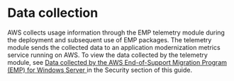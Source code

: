 # Data collection<a name="emp-data"></a>

AWS collects usage information through the EMP telemetry module during the deployment and subsequent use of EMP packages\. The telemetry module sends the collected data to an application modernization metrics service running on AWS\. To view the data collected by the telemetry module, see [Data collected by the AWS End\-of\-Support Migration Program \(EMP\) for Windows Server ](emp-security-data.md) in the Security section of this guide\.
